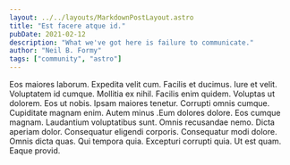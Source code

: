 ```yaml
---
layout: ../../layouts/MarkdownPostLayout.astro
title: "Est facere atque id."
pubDate: 2021-02-12
description: "What we've got here is failure to communicate."
author: "Neil B. Formy"
tags: ["community", "astro"]
---
```


Eos maiores laborum. Expedita velit cum. Facilis et ducimus. Iure et velit. Voluptatem id cumque. Mollitia ex nihil. Facilis enim quidem. Voluptas ut dolorem. Eos ut nobis. Ipsam maiores tenetur. Corrupti omnis cumque. Cupiditate magnam enim. Autem minus .Eum dolores dolore. Eos cumque magnam. Laudantium voluptatibus sunt. Omnis recusandae nemo. Dicta aperiam dolor. Consequatur eligendi corporis. Consequatur modi dolore. Omnis dicta quas. Qui tempora quia. Excepturi corrupti quia. Ut est quam. Eaque provid.


